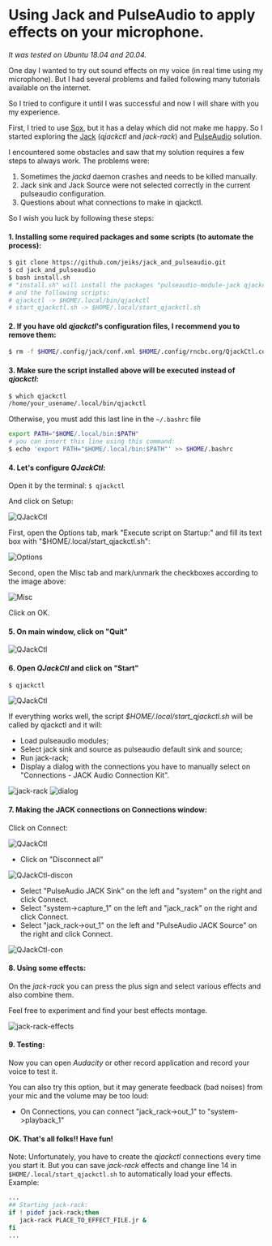 # Using Jack and PulseAudio to apply effects on your microphone.

_It was tested on Ubuntu 18.04 and 20.04._

One day I wanted to try out sound effects on my voice (in real time using my microphone).
But I had several problems and failed following many tutorials available on the internet.

So I tried to configure it until I was successful and now I will share with you my experience.

First, I tried to use [Sox](http://sox.sourceforge.net/), but it has a delay which did not make me happy.
So I started exploring the [Jack](https://jackaudio.org/) (_qjackctl_ and _jack-rack_) and [PulseAudio](https://www.freedesktop.org/wiki/Software/PulseAudio/) solution.

I encountered some obstacles and saw that my solution requires a few steps to always work.
The problems were:
1. Sometimes the _jackd_ daemon crashes and needs to be killed manually.
2. Jack sink and Jack Source were not selected correctly in the current pulseaudio configuration.
3. Questions about what connections to make in qjackctl.

So I wish you luck by following these steps:
#### 1. Installing some required packages and some scripts (to automate the process):
```sh
$ git clone https://github.com/jeiks/jack_and_pulseaudio.git
$ cd jack_and_pulseaudio
$ bash install.sh
# "install.sh" will install the packages "pulseaudio-module-jack qjackctl jack-rack"
# and the following scripts:
# qjackctl -> $HOME/.local/bin/qjackctl
# start_qjackctl.sh -> $HOME/.local/start_qjackctl.sh
```

#### 2. If you have old _qjackctl_'s configuration files, I recommend you to remove them:
```sh
$ rm -f $HOME/.config/jack/conf.xml $HOME/.config/rncbc.org/QjackCtl.conf
```

#### 3. Make sure the script installed above will be executed instead of _qjackctl_:
```sh
$ which qjackctl
/home/your_usename/.local/bin/qjackctl
```
Otherwise, you must add this last line in the ```~/.bashrc``` file
```sh
export PATH="$HOME/.local/bin:$PATH"
# you can insert this line using this command:
$ echo 'export PATH="$HOME/.local/bin:$PATH"' >> $HOME/.bashrc
```

#### 4. Let's configure _QJackCtl_:

Open it by the terminal:
```$ qjackctl```

And click on Setup:

![QJackCtl](imgs/qjackctl_main_window_setup.png)

First, open the Options tab, mark "Execute script on Startup:" and fill its text box with "$HOME/.local/start_qjackctl.sh":

![Options](imgs/qjackctl_setup_options.png)

Second, open the Misc tab and mark/unmark the checkboxes according to the image above:

![Misc](imgs/qjackctl_setup_misc.png)

Click on OK.

#### 5. On main window, click on "Quit"

![QJackCtl](imgs/qjackctl_main_window_quit.png)

#### 6. Open _QJackCtl_ and click on "Start"
```sh
$ qjackctl
```

![QJackCtl](imgs/qjackctl_main_window_start.png)

If everything works well, the script _$HOME/.local/start_qjackctl.sh_ will be called by qjackctl and it will:
  * Load pulseaudio modules;
  * Select jack sink and source as pulseaudio default sink and source;
  * Run jack-rack;
  * Display a dialog with the connections you have to manually select on "Connections - JACK Audio Connection Kit".
  
  ![jack-rack](imgs/jack-rack.png)   ![dialog](imgs/dialog.png)

#### 7. Making the JACK connections on Connections window:

Click on Connect:

![QJackCtl](imgs/qjackctl_main_window_connect.png)

  * Click on "Disconnect all"
  
![QJackCtl-discon](imgs/qjackctl_connections_disconnect.png)

  * Select "PulseAudio JACK Sink" on the left and "system" on the right and click Connect.
  * Select "system->capture_1" on the left and "jack_rack" on the right and click Connect.
  * Select "jack_rack->out_1" on the left and "PulseAudio JACK Source" on the right and click Connect.

![QJackCtl-con](imgs/qjackctl_connections.png)

#### 8. Using some effects:
On the _jack-rack_ you can press the plus sign and select various effects and also combine them.

Feel free to experiment and find your best effects montage.

![jack-rack-effects](imgs/jack-rack-effects.png)

#### 9. Testing:

Now you can open _Audacity_ or other record application and record your voice to test it.

You can also try this option, but it may generate feedback (bad noises) from your mic and the volume may be too loud:
* On Connections, you can connect "jack_rack->out_1" to "system->playback_1"

#### OK. That's all folks!! Have fun!

Note: Unfortunately, you have to create the _qjackctl_ connections every time you start it.
But you can save _jack-rack_ effects and change line 14 in ```$HOME/.local/start_qjackctl.sh``` to automatically load your effects. Example:
```sh
...
## Starting jack-rack:
if ! pidof jack-rack;then
   jack-rack PLACE_TO_EFFECT_FILE.jr &
fi
...
```
